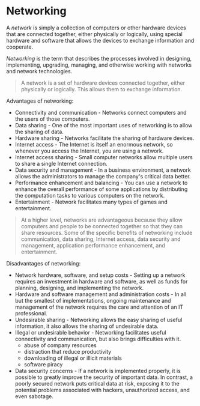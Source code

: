 # Networking

A *network* is simply a collection of computers or other hardware devices that are connected together, either physically or logically, using special hardware and software that allows the devices to exchange information and cooperate.

*Networking* is the term that describes the processes involved in designing, implementing, upgrading, managing, and otherwise working with networks and network technologies.

> A network is a set of hardware devices connected together, either physically or logically. This allows them to exchange information.

Advantages of networking:

- Connectivity and communication - Networks connect computers and the users of those computers.
- Data sharing - One of the most important uses of networking is to allow the sharing of data.
- Hardware sharing - Networks facilitate the sharing of hardware devices.
- Internet access - The Internet is itself an enormous network, so whenever you access the Internet, you are using a network.
- Internet access sharing - Small computer networks allow multiple users to share a single Internet connection.
- Data security and management - In a business environment, a network allows the administrators to manage the company's critical data better.
- Performance enhancement and balancing - You can use a network to enhance the overall performance of some applications by distributing the computation tasks to various computers on the network.
- Entertainment - Network facilitates many types of games and entertainment.

> At a higher level, networks are advantageous because they allow computers and people to be connected together so that they can share resources. Some of the specific benefits of networking include communication, data sharing, Internet access, data security and management, application performance enhancement, and entertainment.

Disadvantages of networking:

- Network hardware, software, and setup costs - Setting up a network requires an investment in hardware and software, as well as funds for planning, designing, and implementing the network.
- Hardware and software management and administration costs - In all but the smallest of implementations, ongoing maintenance and management of the network requires the care and attention of an IT professional.
- Undesirable sharing - Networking allows the easy sharing of useful information, it also allows the sharing of undesirable data.
- Illegal or undesirable behavior - Networking facilitates useful connectivity and communication, but also brings difficulties with it.
    - abuse of company resources
    - distraction that reduce productivity
    - downloading of illegal or illicit materials
    - software piracy
- Data security concerns - If a network is implemented properly, it is possible to greatly improve the security of important data. In contrast, a poorly secured network puts critical data at risk, exposing it to the potential problems associated with hackers, unauthorized access, and even sabotage.